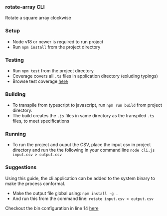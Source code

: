 ### rotate-array CLI
Rotate a square array clockwise

### Setup
 - Node v18 or newer is required to run project
 - Run `npm install` from the project directory


### Testing
 - Run `npm test` from the project directory
 - Coverage covers all `.ts` files in application directory (exluding typings)
 - Browse test coverage [here](./coverage/unit/lcov-report/index.html)
 

### Building
- To transpile from typescript to javascript, run `npm run build` from project directory. 
- The build creates the `.js` files in same directory as the transpiled `.ts` files, to meet specifications

### Running
 - To run the project and ouput the CSV, place the input csv in project directory and run the the following in your command line `node cli.js input.csv > output.csv`


### Suggestions
Using this guide, the cli application can be added to the system binary to make the process conformal. 

-  Make the output file global using: `npm install -g .`
- And run this from the command line: `rotate input.csv > output.csv`

Checkout the bin configuration in line 14 [here](./package.json)